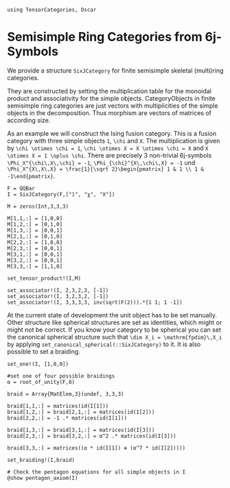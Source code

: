 ```@setup FC
using TensorCategories, Oscar
```

# Semisimple Ring Categories from 6j-Symbols

We provide a structure `SixJCategory` for finite semisimple skeletal (multi)ring categories. 

They are constructed by setting the multiplication table for the monoidal product and associativity for the simple objects. CategoryObjects in finite semisimple ring categories are just vectors with multiplicities of the simple objects in the decomposition. Thus morphism are vectors of matrices of according size.

As an example we will construct the Ising fusion category. This is a fusion category with three simple objects ``1``, ``\chi`` and ``X``. The multiplication is given by ``\chi \otimes \chi = 1``, ``\chi \otimes X = X \otimes \chi = X`` and ``X \otimes X = 1 \oplus \chi``. There are precisely 3 non-trivial 6j-symbols ``\Phi_X^{\chi\,X\,\chi} = -1``, ``\Phi_{\chi}^{X\,\chi\,X} = -1`` und ``\Phi_X^{X\,X\,X} = \frac{1}{\sqrt 2}\begin{pmatrix} 1 & 1 \\ 1 & -1\end{pmatrix}``.

```@example FC
F = QQBar
I = SixJCategory(F,["𝟙", "χ", "X"])

M = zeros(Int,3,3,3)

M[1,1,:] = [1,0,0]
M[1,2,:] = [0,1,0]
M[1,3,:] = [0,0,1]
M[2,1,:] = [0,1,0]
M[2,2,:] = [1,0,0]
M[2,3,:] = [0,0,1]
M[3,1,:] = [0,0,1]
M[3,2,:] = [0,0,1]
M[3,3,:] = [1,1,0]

set_tensor_product!(I,M)

set_associator!(I, 2,3,2,3, [-1])
set_associator!(I, 3,2,3,2, [-1])
set_associator!(I, 3,3,3,3, inv(sqrt(F(2))).*[1 1; 1 -1])
```

At the current state of development the unit object has to be set manually. Other structure like spherical structures are set as identities, which might or might not be correct. If you know your category to be spherical you can set the canonical spherical structure such that ``\dim X_i = \mathrm{fpdim}\,X_i`` by applying ``set_canonical_spherical(::SixJCategory)`` to it. It is also possible to set a braiding.

```@example FC
set_one!(I, [1,0,0])

#set one of four possible braidings 
α = root_of_unity(F,8)

braid = Array{MatElem,3}(undef, 3,3,3)

braid[1,1,:] = matrices(id(I[1]))
braid[1,2,:] = braid[2,1,:] = matrices(id(I[2]))
braid[2,2,:] = -1 .* matrices(id(I[1]))

braid[1,3,:] = braid[3,1,:] = matrices(id(I[3]))
braid[2,3,:] = braid[3,2,:] = α^2 .* matrices(id(I[3]))

braid[3,3,:] = matrices((α * id(I[1]) ⊕ (α^7 * id(I[2]))))

set_braiding!(I,braid)

# Check the pentagon equations for all simple objects in I
@show pentagon_axiom(I)
```


